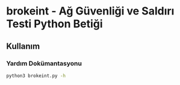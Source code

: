 # brokeint - Ağ Güvenliği ve Saldırı Testi Python Betiği

## Kullanım

### Yardım Dokümantasyonu

```bash
python3 brokeint.py -h
